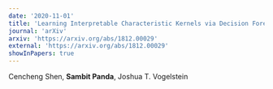 ```yaml
---
date: '2020-11-01'
title: 'Learning Interpretable Characteristic Kernels via Decision Forests'
journal: 'arXiv'
arxiv: 'https://arxiv.org/abs/1812.00029'
external: 'https://arxiv.org/abs/1812.00029'
showInPapers: true
---
```


Cencheng Shen, **Sambit Panda**, Joshua T. Vogelstein
